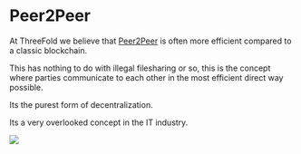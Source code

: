 # Peer2Peer



At ThreeFold we believe that [Peer2Peer](threefold__peer2peer) is often more efficient compared to a classic blockchain.

This has nothing to do with illegal filesharing or so, this is the concept where parties communicate to each other in the most efficient direct way possible.

Its the purest form of decentralization.

Its a very overlooked concept in the IT industry.

![](threefold__peer2peer.png  )
